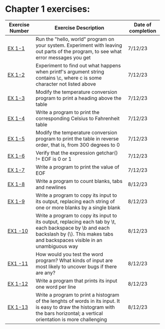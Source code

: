 # Chapter 1 exercises:

| Exercise Number | Exercise Description | Date of completion |
| --------------- | -------------------- | ------------------ |
| [EX 1-1](ex1-01.c) | Run the "hello, world" program on your system. Experiment with leaving out parts of the program, to see what error messages you get | 7/12/23 |
| [EX 1-2](ex1-02.c) | Experiment to find out what happens when printf's argument string contains \c, where c is some character not listed above | 7/12/23 |
| [EX 1-3](ex1-03.c) | Modify the temperature conversion program to print a heading above the table | 7/12/23 |
| [EX 1-4](ex1-04.c) | Write a program to print the corresponding Celsius to Fahrenheit table | 7/12/23 |
| [EX 1-5](ex1-05.c) | Modify the temperature conversion program to print the table in reverse order, that is, from 300 degrees to 0 | 7/12/23 |
| [EX 1-6](ex1-06.c) | Verify that the expression getchar() != EOF is 0 or 1 | 7/12/23 |
| [EX 1-7](ex1-07.c) | Write a program to print the value of EOF | 7/12/23 |
| [EX 1-8](ex1-08.c) | Write a program to count blanks, tabs and newlines | 8/12/23 |
| [EX 1-9](ex1-09.c) | Write a program to copy its input to its output, replacing each string of one or more blanks by a single blank | 8/12/23 |
| [EX1 -10](ex1-10.c) | Write a program to copy its input to its output, replacing each tab by \t, each backspace by \b and each backslash by (\\). This makes tabs and backspaces visible in an unambiguous way | 8/12/23 |
| [EX1 -11](ex1-11.c) | How would you test the word program? What kinds of input are most likely to uncover bugs if there are any? | 8/12/23 |
| [EX 1-12](ex1-12.c) | Write a program that prints its input one word per line | 8/12/23 |
| [EX 1-13](ex1-13.c) | Write a program to print a histogram of the lenghts of words in its input. It is easy to draw the histogram with the bars horizontal; a vertical orientation is more challenging | 8/12/23 |